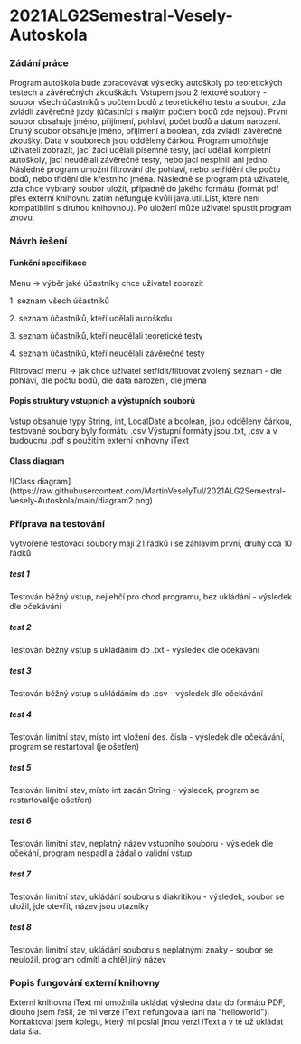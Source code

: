 # 2021ALG2Semestral-Vesely-Autoskola
<h3> Zádání práce </h3>
Program autoškola bude zpracovávat výsledky autoškoly po teoretických testech a závěrečných zkouškách. Vstupem jsou 2 textové soubory - soubor všech účastníků s počtem bodů z teoretického testu a soubor, zda zvládli závěrečné jízdy (účastníci s malým počtem bodů zde nejsou). První soubor obsahuje jméno, přijímení, pohlaví, počet bodů a datum narození. Druhý soubor obsahuje jméno, přijímení a boolean, zda zvládli závěrečné zkoušky. Data v souborech jsou odděleny čárkou. 
Program umožňuje uživateli zobrazit, jací žáci udělali písemné testy, jací udělali kompletní autoškoly, jací neudělali závěrečné testy, nebo jací nesplnili ani jedno. Následně program umožní filtrování dle pohlaví, nebo setřídění dle počtu bodů, nebo třídění dle křestního jména. Následně se program ptá uživatele, zda chce vybraný soubor uložit, případně do jakého formátu (formát pdf přes externí knihovnu zatím nefunguje kvůli java.util.List, které není kompatibilní s druhou knihovnou). Po uložení může uživatel spustit program znovu.
<h3> Návrh řešení </h3>
<h4> Funkční specifikace </h4>
<p>Menu -> výběr jaké účastníky chce uživatel zobrazit</p>
<p>1. seznam všech účastníků </p>
<p>2. seznam účastníků, kteří udělali autoškolu</p>
<p>3. seznam účastníků, kteří neudělali teoretické testy</p>
<p>4. seznam účastníků, kteří neudělali závěrečné testy</p>
Filtrovací menu -> jak chce uživatel setřídit/filtrovat zvolený seznam
- dle pohlaví, dle počtu bodů, dle data narození, dle jména
<h4> Popis struktury vstupních a výstupních souborů </h4>
Vstup obsahuje typy String, int, LocalDate a boolean, jsou odděleny čárkou, testované soubory byly formátu .csv
Výstupní formáty jsou .txt, .csv a v budoucnu .pdf s použitím externí knihovny iText
<h4> Class diagram </h4>
![Class diagram](https://raw.githubusercontent.com/MartinVeselyTul/2021ALG2Semestral-Vesely-Autoskola/main/diagram2.png)

<h3> Příprava na testování </h3>
<p> Vytvořené testovací soubory mají 21 řádků i se záhlavím první, druhý cca 10 řádků</p>
<h5> test 1 </h5>
  <p> Testován běžný vstup, nejlehčí pro chod programu, bez ukládání - výsledek dle očekávání </p>
<h5> test 2 </h5>
  <p> Testován běžný vstup s ukládáním do .txt - výsledek dle očekávání </p>
<h5> test 3 </h5>
  <p> Testován běžný vstup s ukládáním do .csv - výsledek dle očekávání </p>
<h5> test 4 </h5>
  <p> Testován limitní stav, místo int vložení des. čísla - výsledek dle očekávání, program se restartoval (je ošetřen) </p>
<h5> test 5 </h5>
  <p> Testován limitní stav, místo int zadán String - výsledek, program se restartoval(je ošetřen) </p>
<h5> test 6 </h5>
  <p> Testován limitní stav, neplatný název vstupního souboru - výsledek dle očekání, program nespadl a žádal o validní vstup </p>
<h5> test 7 </h5>
  <p> Testován limitní stav, ukládání souboru s diakritikou - výsledek, soubor se uložil, jde otevřít, název jsou otazníky </p>
<h5> test 8 </h5>
  <p> Testován limitní stav, ukládání souboru s neplatnými znaky - soubor se neuložil, program odmítl a chtěl jiný název </p>
<h3> Popis fungování externí knihovny </h3>
Externí knihovna iText mi umožnila ukládat výsledná data do formátu PDF, dlouho jsem řešil, že mi verze iText nefungovala (ani na "helloworld"). Kontaktoval jsem kolegu, který mi poslal jinou verzi iText a v té už ukládat data šla. 
